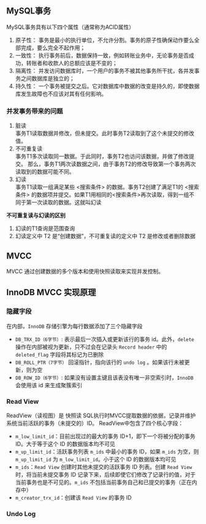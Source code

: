 ## MySQL事务
MySQL事务具有以下四个属性（通常称为ACID属性）
1. 原子性： 事务是最小的执行单位，不允许分割。事务的原子性确保动作要么全部完成，要么完全不起作用；
2. 一致性： 执行事务前后，数据保持一致，例如转账业务中，无论事务是否成功，转账者和收款人的总额应该是不变的；
3. 隔离性： 并发访问数据库时，一个用户的事务不被其他事务所干扰，各并发事务之间数据库是独立的；
4. 持久性： 一个事务被提交之后。它对数据库中数据的改变是持久的，即使数据库发生故障也不应该对其有任何影响。

### 并发事务带来的问题
1. 脏读  
   事务T1读取数据并修改，但未提交。此时事务T2读取到了这个未提交的修改值。
2. 不可重复读  
   事务T1多次读取同一数据。于此同时，事务T2也访问该数据，并做了修改提交。
   那么，事务T1两次读数据之间，由于事务T2的修改导致第一个事务两次读取到的数据可能不同。
3. 幻读   
   事务T1读取一组满足某些 <搜索条件> 的数据。事务T2创建了满足T1的 <搜索条件> 的数据项并提交。如果T1用相同的<搜索条件>再次读取，得到一组不同于第一次读取的数据。这就叫幻读

**不可重复读与幻读的区别**
1. 幻读的T1查询是范围查询
2. 幻读定义中 T2 是“创建数据”，不可重复读的定义中 T2 是修改或者删除数据

## MVCC
MVCC 通过创建数据的多个版本和使用快照读取来实现并发控制。

## InnoDB MVCC 实现原理

### 隐藏字段

在内部，`InnoDB` 存储引擎为每行数据添加了三个隐藏字段

- `DB_TRX_ID（6字节）`: 表示最后一次插入或更新该行的事务 id。此外，`delete` 操作在内部被视为更新，只不过会在记录头 `Record header` 中的 `deleted_flag` 字段将其标记为已删除
- `DB_ROLL_PTR（7字节）` 回滚指针，指向该行的 `undo log` 。如果该行未被更新，则为空
- `DB_ROW_ID（6字节）`: 如果没有设置主键且该表没有唯一非空索引时，`InnoDB` 会使用该 id 来生成聚簇索引


### Read View
ReadView（读视图）是 快照读 SQL执行时MVCC提取数据的依据，记录并维护系统当前活跃的事务（未提交的）ID。
ReadView中包含了四个核心字段：

- `m_low_limit_id`：目前出现过的最大的事务 ID+1，即下一个将被分配的事务 ID。大于等于这个 ID 的数据版本均不可见
- `m_up_limit_id`：活跃事务列表 `m_ids` 中最小的事务 ID，如果 `m_ids` 为空，则 `m_up_limit_id` 为 `m_low_limit_id`。小于这个 ID 的数据版本均可见
- `m_ids`：`Read View` 创建时其他未提交的活跃事务 ID 列表。创建 `Read View`时，将当前未提交事务 ID 记录下来，后续即使它们修改了记录行的值，对于当前事务也是不可见的。`m_ids` 不包括当前事务自己和已提交的事务（正在内存中）
- `m_creator_trx_id`：创建该 `Read View` 的事务 ID

### Undo Log

